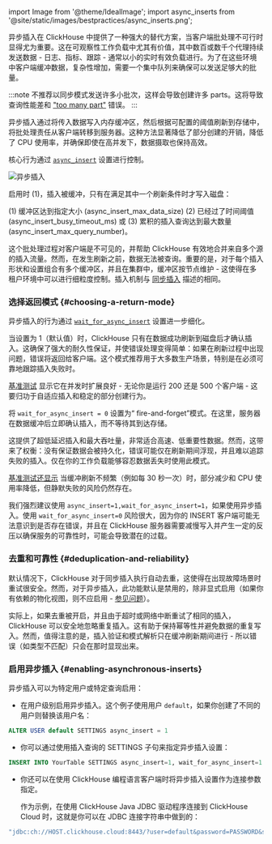 import Image from '@theme/IdealImage';
import async_inserts from '@site/static/images/bestpractices/async_inserts.png';

异步插入在 ClickHouse 中提供了一种强大的替代方案，当客户端批处理不可行时显得尤为重要。这在可观察性工作负载中尤其有价值，其中数百或数千个代理持续发送数据 - 日志、指标、跟踪 - 通常以小的实时有效负载进行。为了在这些环境中客户端缓冲数据，复杂性增加，需要一个集中队列来确保可以发送足够大的批量。

:::note
不推荐以同步模式发送许多小批次，这样会导致创建许多 parts。这将导致查询性能差和 ["too many part"](/knowledgebase/exception-too-many-parts) 错误。
:::

异步插入通过将传入数据写入内存缓冲区，然后根据可配置的阈值刷新到存储中，将批处理责任从客户端转移到服务器。这种方法显著降低了部分创建的开销，降低了 CPU 使用率，并确保即使在高并发下，数据摄取也保持高效。

核心行为通过 [`async_insert`](/operations/settings/settings#async_insert) 设置进行控制。

<Image img={async_inserts} size="lg" alt="异步插入"/>

启用时 (1)，插入被缓冲，只有在满足其中一个刷新条件时才写入磁盘：

(1) 缓冲区达到指定大小 (async_insert_max_data_size)
(2) 已经过了时间阈值 (async_insert_busy_timeout_ms) 或 
(3) 累积的插入查询达到最大数量 (async_insert_max_query_number)。 

这个批处理过程对客户端是不可见的，并帮助 ClickHouse 有效地合并来自多个源的插入流量。然而，在发生刷新之前，数据无法被查询。重要的是，对于每个插入形状和设置组合有多个缓冲区，并且在集群中，缓冲区按节点维护 - 这使得在多租户环境中可以进行细粒度控制。插入机制与 [同步插入](/best-practices/selecting-an-insert-strategy#synchronous-inserts-by-default) 描述的相同。

### 选择返回模式 {#choosing-a-return-mode}

异步插入的行为通过 [`wait_for_async_insert`](/operations/settings/settings#wait_for_async_insert) 设置进一步细化。

当设置为 1（默认值）时，ClickHouse 只有在数据成功刷新到磁盘后才确认插入。这确保了强大的耐久性保证，并使错误处理变得简单：如果在刷新过程中出现问题，错误将返回给客户端。这个模式推荐用于大多数生产场景，特别是在必须可靠地跟踪插入失败时。

[基准测试](https://clickhouse.com/blog/asynchronous-data-inserts-in-clickhouse) 显示它在并发时扩展良好 - 无论你是运行 200 还是 500 个客户端 - 这要归功于自适应插入和稳定的部分创建行为。

将 `wait_for_async_insert = 0` 设置为“ fire-and-forget”模式。在这里，服务器在数据缓冲后立即确认插入，而不等待其到达存储。

这提供了超低延迟插入和最大吞吐量，非常适合高速、低重要性数据。然而，这带来了权衡：没有保证数据会被持久化，错误可能仅在刷新期间浮现，并且难以追踪失败的插入。仅在你的工作负载能够容忍数据丢失时使用此模式。

[基准测试还显示](https://clickhouse.com/blog/asynchronous-data-inserts-in-clickhouse) 当缓冲刷新不频繁（例如每 30 秒一次）时，部分减少和 CPU 使用率降低，但静默失败的风险仍然存在。

我们强烈建议使用 `async_insert=1,wait_for_async_insert=1`，如果使用异步插入。使用 `wait_for_async_insert=0` 风险很大，因为你的 INSERT 客户端可能无法意识到是否存在错误，并且在 ClickHouse 服务器需要减慢写入并产生一定的反压以确保服务的可靠性时，可能会导致潜在的过载。

### 去重和可靠性 {#deduplication-and-reliability}

默认情况下，ClickHouse 对于同步插入执行自动去重，这使得在出现故障场景时重试很安全。然而，对于异步插入，此功能默认是禁用的，除非显式启用（如果你有依赖的物化视图，则不应启用 - [参见问题](https://github.com/ClickHouse/ClickHouse/issues/66003)）。

实际上，如果去重被开启，并且由于超时或网络中断重试了相同的插入，ClickHouse 可以安全地忽略重复插入。这有助于保持幂等性并避免数据的重复写入。然而，值得注意的是，插入验证和模式解析只在缓冲刷新期间进行 - 所以错误（如类型不匹配）只会在那时显现出来。

### 启用异步插入 {#enabling-asynchronous-inserts}

异步插入可以为特定用户或特定查询启用：

- 在用户级别启用异步插入。这个例子使用用户 `default`，如果你创建了不同的用户则替换该用户名：
```sql
ALTER USER default SETTINGS async_insert = 1
```
- 你可以通过使用插入查询的 SETTINGS 子句来指定异步插入设置：
```sql
INSERT INTO YourTable SETTINGS async_insert=1, wait_for_async_insert=1 VALUES (...)
```
- 你还可以在使用 ClickHouse 编程语言客户端时将异步插入设置作为连接参数指定。

  作为示例，在使用 ClickHouse Java JDBC 驱动程序连接到 ClickHouse Cloud 时，这就是你可以在 JDBC 连接字符串中做到的：
```bash
"jdbc:ch://HOST.clickhouse.cloud:8443/?user=default&password=PASSWORD&ssl=true&custom_http_params=async_insert=1,wait_for_async_insert=1"
```
